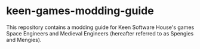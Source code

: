 # keen-games-modding-guide
This repository contains a modding guide for Keen Software House's games Space Engineers and Medieval Engineers (hereafter referred to as Spengies and Mengies).
